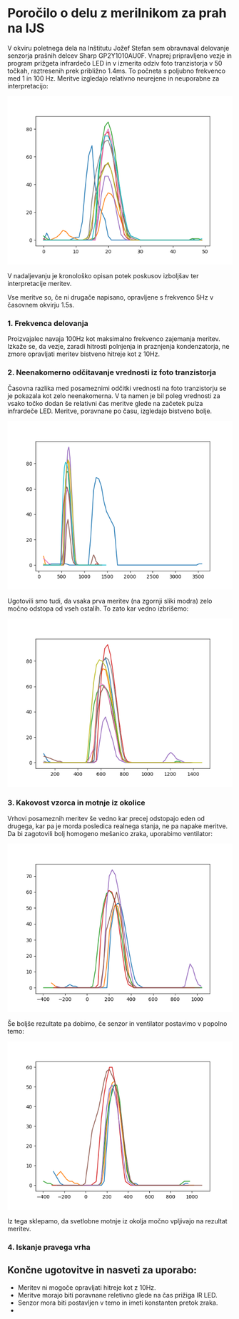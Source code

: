 # Poročilo o delu z merilnikom za prah na IJS

V okviru poletnega dela na Inštitutu Jožef Stefan sem obravnaval delovanje senzorja prašnih delcev Sharp GP2Y1010AU0F. Vnaprej pripravljeno vezje in program prižgeta infrardečo LED in v izmerita odziv foto tranzistorja v 50 točkah, raztresenih prek približno 1.4ms. To počneta s poljubno frekvenco med 1 in 100 Hz. Meritve izgledajo relativno neurejene in neuporabne za interpretacijo:


![Začetno stanje](start.png)

V nadaljevanju je kronološko opisan potek poskusov izboljšav ter interpretacije meritev.

Vse meritve so, če ni drugače napisano, opravljene s frekvenco 5Hz v časovnem okvirju 1.5s.

### 1. Frekvenca delovanja
Proizvajalec navaja 100Hz kot maksimalno frekvenco zajemanja meritev. Izkaže se, da vezje, zaradi hitrosti polnjenja in praznjenja kondenzatorja, ne zmore opravljati meritev bistveno hitreje kot z 10Hz.


### 2. Neenakomerno odčitavanje vrednosti iz foto tranzistorja
Časovna razlika med posameznimi odčitki vrednosti na foto tranzistorju se je pokazala kot zelo neenakomerna. V ta namen je bil poleg vrednosti za vsako točko dodan še relativni čas meritve glede na začetek pulza infrardeče LED. Meritve, poravnane po času, izgledajo bistveno bolje.

![Poravnane meritve (vse)](aligned_all.png)

Ugotovili smo tudi, da vsaka prva meritev (na zgornji sliki modra) zelo močno odstopa od vseh ostalih. To zato kar vedno izbrišemo:

![Poravnane meritve (brez prve)](aligned.png)

### 3. Kakovost vzorca in motnje iz okolice
Vrhovi posameznih meritev še vedno kar precej odstopajo eden od drugega, kar pa je morda posledica realnega stanja, ne pa napake meritve. Da bi zagotovili bolj homogeno mešanico zraka, uporabimo ventilator:

![Ventilator](aligned_fan.png)

Še boljše rezultate pa dobimo, če senzor in ventilator postavimo v popolno temo:

![Tema](aligned_fan_dark.png)

Iz tega sklepamo, da svetlobne motnje iz okolja močno vpljivajo na rezultat meritev.

### 4. Iskanje pravega vrha






## Končne ugotovitve in nasveti za uporabo:
- Meritev ni mogoče opravljati hitreje kot z 10Hz.
- Meritve morajo biti poravnane reletivno glede na čas prižiga IR LED.
- Senzor mora biti postavljen v temo in imeti konstanten pretok zraka.
- 
